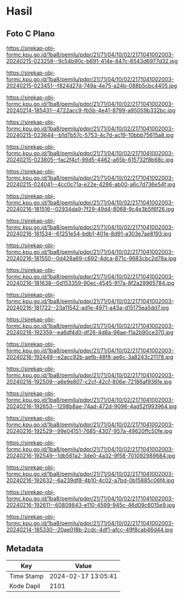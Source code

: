 # Hasil

## Foto C Plano

https://sirekap-obj-formc.kpu.go.id/1ba8/pemilu/pdpr/21/71/04/10/02/2171041002003-20240215-023258--9c54b90c-b691-414e-847c-6543d6977d32.jpg

https://sirekap-obj-formc.kpu.go.id/1ba8/pemilu/pdpr/21/71/04/10/02/2171041002003-20240215-023451--f824d27d-749a-4e75-a24b-088b5cbc4405.jpg

https://sirekap-obj-formc.kpu.go.id/1ba8/pemilu/pdpr/21/71/04/10/02/2171041002003-20240214-185431--4722acc9-fb5b-4e41-8799-a95059b332bc.jpg

https://sirekap-obj-formc.kpu.go.id/1ba8/pemilu/pdpr/21/71/04/10/02/2171041002003-20240215-023644--b1d7b57c-5753-4c7d-ac19-10bbb75615a8.jpg

https://sirekap-obj-formc.kpu.go.id/1ba8/pemilu/pdpr/21/71/04/10/02/2171041002003-20240215-023805--fac2f4cf-99d5-4462-a65b-615732f8b68c.jpg

https://sirekap-obj-formc.kpu.go.id/1ba8/pemilu/pdpr/21/71/04/10/02/2171041002003-20240215-024041--4cc0c71a-e22e-4286-ab00-a6c7d736e54f.jpg

https://sirekap-obj-formc.kpu.go.id/1ba8/pemilu/pdpr/21/71/04/10/02/2171041002003-20240216-181516--02934da9-7f29-49d4-8068-9c4e3b5f6f26.jpg

https://sirekap-obj-formc.kpu.go.id/1ba8/pemilu/pdpr/21/71/04/10/02/2171041002003-20240216-181534--61251e54-bdb1-401e-8d91-a303e7ae8193.jpg

https://sirekap-obj-formc.kpu.go.id/1ba8/pemilu/pdpr/21/71/04/10/02/2171041002003-20240216-181550--0d428a69-c692-4dca-871c-9683cbc2d78a.jpg

https://sirekap-obj-formc.kpu.go.id/1ba8/pemilu/pdpr/21/71/04/10/02/2171041002003-20240216-181638--0d153359-90ec-4545-917a-8f2a29965784.jpg

https://sirekap-obj-formc.kpu.go.id/1ba8/pemilu/pdpr/21/71/04/10/02/2171041002003-20240216-181722--23a11542-ad1e-4971-a43a-d15175ea5dd7.jpg

https://sirekap-obj-formc.kpu.go.id/1ba8/pemilu/pdpr/21/71/04/10/02/2171041002003-20240216-192359--ea6df4d0-df26-4d8a-96ae-f1a2b90ce370.jpg

https://sirekap-obj-formc.kpu.go.id/1ba8/pemilu/pdpr/21/71/04/10/02/2171041002003-20240216-192449--e2acc92b-aefb-48f8-ae6c-3a8243c21178.jpg

https://sirekap-obj-formc.kpu.go.id/1ba8/pemilu/pdpr/21/71/04/10/02/2171041002003-20240216-192509--a6e9e807-c2cf-42cf-806e-72186af936fe.jpg

https://sirekap-obj-formc.kpu.go.id/1ba8/pemilu/pdpr/21/71/04/10/02/2171041002003-20240216-192653--1298b8ae-74ad-472d-9096-4ad52f993964.jpg

https://sirekap-obj-formc.kpu.go.id/1ba8/pemilu/pdpr/21/71/04/10/02/2171041002003-20240216-192529--99e04151-7685-4307-957a-49620ffc50fe.jpg

https://sirekap-obj-formc.kpu.go.id/1ba8/pemilu/pdpr/21/71/04/10/02/2171041002003-20240216-192549--1db561a2-3de0-4a32-9f58-701092989684.jpg

https://sirekap-obj-formc.kpu.go.id/1ba8/pemilu/pdpr/21/71/04/10/02/2171041002003-20240216-192632--6a239df8-4b10-4c02-a7bd-0b15885c06f4.jpg

https://sirekap-obj-formc.kpu.go.id/1ba8/pemilu/pdpr/21/71/04/10/02/2171041002003-20240216-192611--60809843-e110-4599-945c-46d09c6015e9.jpg

https://sirekap-obj-formc.kpu.go.id/1ba8/pemilu/pdpr/21/71/04/10/02/2171041002003-20240214-185330--20ae018b-2cdc-4df1-afcc-49f8cab46d44.jpg


## Metadata

| Key        | Value               |
| ---------- | ------------------- |
| Time Stamp | 2024-02-17 13:05:41 |
| Kode Dapil | 2101                |



